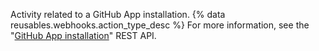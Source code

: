 Activity related to a GitHub App installation. {% data reusables.webhooks.action_type_desc %} For more information, see the "[GitHub App installation](/v3/apps/)" REST API.

